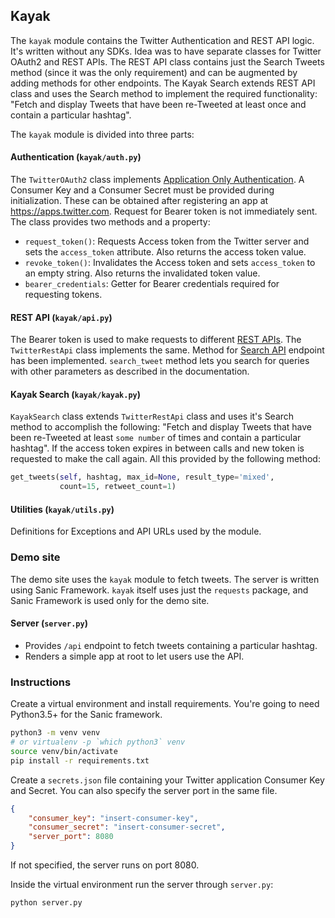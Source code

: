 ## Kayak

The `kayak` module contains the Twitter Authentication and REST API logic. It's written without any SDKs. Idea was to have separate classes for Twitter OAuth2 and REST APIs. The REST API class contains just the Search Tweets method (since it was the only requirement) and can be augmented by adding methods for other endpoints. The Kayak Search extends REST API class and uses the Search method to implement the required functionality: "Fetch and display Tweets that have been re-Tweeted at least once and contain a particular hashtag".

The `kayak` module is divided into three parts:

#### Authentication (`kayak/auth.py`)

The `TwitterOAuth2` class implements [Application Only Authentication](https://dev.twitter.com/oauth/application-only). A Consumer Key and a Consumer Secret must be provided during initialization. These can be obtained after registering an app at https://apps.twitter.com. Request for Bearer token is not immediately sent. The class provides two methods and a property:

- `request_token()`: Requests Access token from the Twitter server and sets the `access_token` attribute. Also returns the access token value.
- `revoke_token()`: Invalidates the Access token and sets `access_token` to an empty string. Also returns the invalidated token value.
- `bearer_credentials`: Getter for Bearer credentials required for requesting tokens.

#### REST API (`kayak/api.py`)

The Bearer token is used to make requests to different [REST APIs](https://dev.twitter.com/rest/reference). The `TwitterRestApi` class implements the same. Method for [Search API](https://dev.twitter.com/rest/reference/get/search/tweets) endpoint has been implemented. `search_tweet` method lets you search for queries with other parameters as described in the documentation.

#### Kayak Search (`kayak/kayak.py`)

`KayakSearch` class extends `TwitterRestApi` class and uses it's Search method to accomplish the following: "Fetch and display Tweets that have been re-Tweeted at least `some number` of times and contain a particular hashtag". If the access token expires in between calls and new token is requested to make the call again. All this provided by the following method:

```python
get_tweets(self, hashtag, max_id=None, result_type='mixed',
           count=15, retweet_count=1)
```

#### Utilities (`kayak/utils.py`)

Definitions for Exceptions and API URLs used by the module.

### Demo site

The demo site uses the `kayak` module to fetch tweets. The server is written using Sanic Framework. `kayak` itself uses just the `requests` package, and Sanic Framework is used only for the demo site.

#### Server (`server.py`)

- Provides `/api` endpoint to fetch tweets containing a particular hashtag.
- Renders a simple app at root to let users use the API.

### Instructions

Create a virtual environment and install requirements. You're going to need Python3.5+ for the Sanic framework.

```bash
python3 -m venv venv
# or virtualenv -p `which python3` venv
source venv/bin/activate
pip install -r requirements.txt
```

Create a `secrets.json` file containing your Twitter application Consumer Key and Secret. You can also specify the server port in the same file.

```json
{
    "consumer_key": "insert-consumer-key",
    "consumer_secret": "insert-consumer-secret",
    "server_port": 8080
}
```

If not specified, the server runs on port 8080.


Inside the virtual environment run the server through `server.py`:

```bash
python server.py
```

